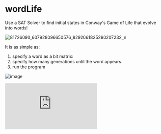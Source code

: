 # wordLife
Use a SAT Solver to find initial states in Conway's Game of Life that evolve into words!


![81726090_607928096650576_8292061825290207232_n](https://user-images.githubusercontent.com/15061801/116877919-7ceb8580-ac16-11eb-87db-d2b4eae01f95.gif)

It is as simple as:

1. specify a word as a bit matrix:
2. specify how many generations until the word appears.
3. run the program

![image](https://user-images.githubusercontent.com/15061801/116878689-9ccf7900-ac17-11eb-9163-39a00f44d53f.png)


![3d.pdf](https://github.com/ccosnett/wordLife/files/6421019/3d.pdf)
